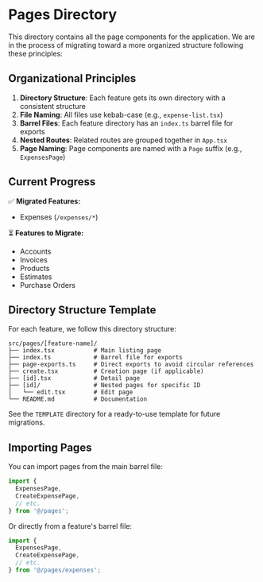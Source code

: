 # Pages Directory

This directory contains all the page components for the application. We are in the process of migrating toward a more organized structure following these principles:

## Organizational Principles

1. **Directory Structure**: Each feature gets its own directory with a consistent structure
2. **File Naming**: All files use kebab-case (e.g., `expense-list.tsx`)
3. **Barrel Files**: Each feature directory has an `index.ts` barrel file for exports
4. **Nested Routes**: Related routes are grouped together in `App.tsx`
5. **Page Naming**: Page components are named with a `Page` suffix (e.g., `ExpensesPage`)

## Current Progress

✅ **Migrated Features:**
- Expenses (`/expenses/*`)

⏳ **Features to Migrate:**
- Accounts
- Invoices
- Products
- Estimates
- Purchase Orders

## Directory Structure Template

For each feature, we follow this directory structure:

```
src/pages/[feature-name]/
├── index.tsx           # Main listing page
├── index.ts            # Barrel file for exports
├── page-exports.ts     # Direct exports to avoid circular references
├── create.tsx          # Creation page (if applicable)
├── [id].tsx            # Detail page
├── [id]/               # Nested pages for specific ID
│   └── edit.tsx        # Edit page
└── README.md           # Documentation
```

See the `TEMPLATE` directory for a ready-to-use template for future migrations.

## Importing Pages

You can import pages from the main barrel file:

```typescript
import { 
  ExpensesPage,
  CreateExpensePage,
  // etc.
} from '@/pages';
```

Or directly from a feature's barrel file:

```typescript
import { 
  ExpensesPage,
  CreateExpensePage,
  // etc.
} from '@/pages/expenses';
``` 